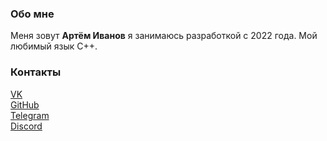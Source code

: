 ### Обо мне

Меня зовут **Артём Иванов** я занимаюсь разработкой с 2022 года.
Мой любимый язык C++.
### Контакты

[VK](https://vk.com/da_da_ya_hilton)  
[GitHub](https://github.com/Hi1t0n)  
[Telegram](https://t.me/Artyom_Hilton)  
[Discord](HILTON#9122)   
